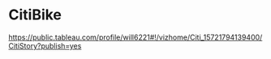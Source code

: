 # CitiBike

https://public.tableau.com/profile/will6221#!/vizhome/Citi_15721794139400/CitiStory?publish=yes
